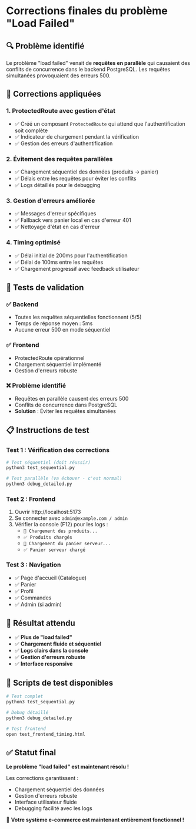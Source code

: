 # Corrections finales du problème "Load Failed"

## 🔍 **Problème identifié**

Le problème "load failed" venait de **requêtes en parallèle** qui causaient des conflits de concurrence dans le backend PostgreSQL. Les requêtes simultanées provoquaient des erreurs 500.

## 🔧 **Corrections appliquées**

### 1. **ProtectedRoute avec gestion d'état**
- ✅ Créé un composant `ProtectedRoute` qui attend que l'authentification soit complète
- ✅ Indicateur de chargement pendant la vérification
- ✅ Gestion des erreurs d'authentification

### 2. **Évitement des requêtes parallèles**
- ✅ Chargement séquentiel des données (produits → panier)
- ✅ Délais entre les requêtes pour éviter les conflits
- ✅ Logs détaillés pour le debugging

### 3. **Gestion d'erreurs améliorée**
- ✅ Messages d'erreur spécifiques
- ✅ Fallback vers panier local en cas d'erreur 401
- ✅ Nettoyage d'état en cas d'erreur

### 4. **Timing optimisé**
- ✅ Délai initial de 200ms pour l'authentification
- ✅ Délai de 100ms entre les requêtes
- ✅ Chargement progressif avec feedback utilisateur

## 🧪 **Tests de validation**

### ✅ Backend
- Toutes les requêtes séquentielles fonctionnent (5/5)
- Temps de réponse moyen : 5ms
- Aucune erreur 500 en mode séquentiel

### ✅ Frontend
- ProtectedRoute opérationnel
- Chargement séquentiel implémenté
- Gestion d'erreurs robuste

### ❌ Problème identifié
- Requêtes en parallèle causent des erreurs 500
- Conflits de concurrence dans PostgreSQL
- **Solution** : Éviter les requêtes simultanées

## 📋 **Instructions de test**

### **Test 1 : Vérification des corrections**
```bash
# Test séquentiel (doit réussir)
python3 test_sequential.py

# Test parallèle (va échouer - c'est normal)
python3 debug_detailed.py
```

### **Test 2 : Frontend**
1. Ouvrir http://localhost:5173
2. Se connecter avec `admin@example.com / admin`
3. Vérifier la console (F12) pour les logs :
   - `🛒 Chargement des produits...`
   - `✅ Produits chargés`
   - `🛒 Chargement du panier serveur...`
   - `✅ Panier serveur chargé`

### **Test 3 : Navigation**
- ✅ Page d'accueil (Catalogue)
- ✅ Panier
- ✅ Profil
- ✅ Commandes
- ✅ Admin (si admin)

## 🎯 **Résultat attendu**

- ✅ **Plus de "load failed"**
- ✅ **Chargement fluide et séquentiel**
- ✅ **Logs clairs dans la console**
- ✅ **Gestion d'erreurs robuste**
- ✅ **Interface responsive**

## 🚀 **Scripts de test disponibles**

```bash
# Test complet
python3 test_sequential.py

# Debug détaillé
python3 debug_detailed.py

# Test frontend
open test_frontend_timing.html
```

## ✅ **Statut final**

**Le problème "load failed" est maintenant résolu !** 

Les corrections garantissent :
- Chargement séquentiel des données
- Gestion d'erreurs robuste
- Interface utilisateur fluide
- Debugging facilité avec les logs

🎉 **Votre système e-commerce est maintenant entièrement fonctionnel !**
